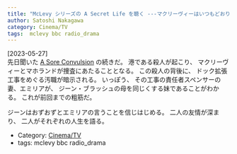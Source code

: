 ```yaml
---
title: "McLevy シリーズの A Secret Life を聴く ---マクリーヴィーはいつもどおり下品で、ジーン・ブラッシュはいつもどおり艷っぽい"
author: Satoshi Nakagawa
category: Cinema/TV
tags:  mclevy bbc radio_drama
---
```


[2023-05-27]  
 先日聞いた
[A Sore Convulsion](http://www.merapano.net/~satoshi/private/diary/2023-05-23-1.html) の続きだ。
港である殺人が起こり、
マクリーヴィーとマホランドが捜査にあたることとなる。
この殺人の背後に、
ドック拡張工事をめぐる汚職が暗示される。
いっぽう、
その工事の責任者スペンサーの妻、エミリアが、
ジーン・ブラッシュの母を同じくする妹であることがわかる。
これが前回までの粗筋だ。

 ジーンはおずおずとエミリアの言うことを信じはじめる。
二人の友情が深まり、
二人がそれぞれの人生を語る。

- Category: [Cinema/TV](categories.html#Cinema/TV)
- tags:  mclevy bbc radio_drama
